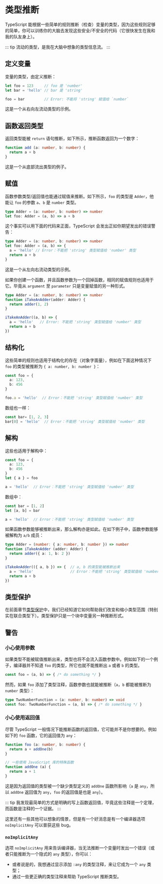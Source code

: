 # 类型推断

TypeScript 能根据一些简单的规则推断（检查）变量的类型，因为这些规则足够的简单，你可以训练你的大脑去发现这些安全/不安全的代码（它很快发生在我和我的队友身上）。

::: tip
流动的类型，是我在大脑中想象的类型信息流。
:::

## 定义变量

变量的类型，由定义推断：

```ts
let foo = 123     // foo 是 'number'
let bar = 'hello' // bar 是 'string'

foo = bar         // Error: 不能将 'string' 赋值给 `number`
```

这是一个从右向左流动类型的示例。

## 函数返回类型

返回类型能被 `return` 语句推断，如下所示，推断函数返回为一个数字：

```ts
function add (a: number, b: number) {
  return a + b
}
```

这是一个从底部流出类型的例子。

## 赋值

函数参数类型/返回值也能通过赋值来推断。如下所示，`foo` 的类型是 `Adder`，他能让 `foo` 的参数 `a`、`b` 是 `number` 类型。

```ts
type Adder = (a: number, b: number) => number
let foo: Adder = (a, b) => a + b
```

这个事实可以用下面的代码来正面，TypeScript 会发出正如你期望发出的错误警告：

```ts
type Adder = (a: number, b: number) => number
let foo: Adder = (a, b) => {
  a = 'hello' // Error：不能把 'string' 类型赋值给 'number' 类型
  return a + b
}
```

这是一个从左向右流动类型的示例。

如果你创建一个函数，并且函数参数为一个回掉函数，相同的赋值规则也适用于它。毕竟从 `argument` 至 `parameter` 只是变量赋值的另一种形式。

```ts
type Adder = (a: number, b: number) => number
function iTakeAnAdder(adder: Adder) {
  return adder(1, 2)
}

iTakeAnAdder((a, b) => {
  a = 'hello'   // Error: 不能把 'string' 类型赋值给 'number' 类型
  return a + b
})
```

## 结构化

这些简单的规则也适用于结构化的存在（对象字面量），例如在下面这种情况下 `foo` 的类型被推断为 `{ a: number, b: number }`：

```ts
const foo = {
  a: 123,
  b: 456
}

foo.a = 'hello'  // Error：不能把 'string' 类型赋值给 'number' 类型
```

数组也一样：

```ts
const bar= [1, 2, 3]
bar[0] = 'hello'  // Error：不能把 'string' 类型赋值给 'number' 类型
```

## 解构

这些也适用于解构中：

```ts
const foo = {
  a: 123,
  b: 456
}
let { a } = foo

a = 'hello'  // Error：不能把 'string' 类型赋值给 'number' 类型
```

数组中：

```ts
const bar = [1, 2]
let [a, b] = bar

a = 'hello'  // Error：不能把 'string' 类型赋值给 'number' 类型
```

如果函数参数能够被推断出来，那么解构亦是如此。在如下例子中，函数参数能够被解构为 `a/b` 成员：

```ts
type Adder = (number: { a: number, b: number }) => number
function iTakeAnAdder (adder: Adder) {
  return adder({ a: 1, b: 2 })
}

iTakeAnAdder(({ a, b }) => {  // a, b 的类型能被推断出来
  a = 'hello'                 // Error：不能把 'string' 类型赋值给 'number' 类型
  return a + b
})
```

## 类型保护

在前面章节[类型保护](./typeGuard.md)中，我们已经知道它如何帮助我们改变和缩小类型范围（特别实在联合类型下）。类型保护只是一个块中变量另一种推断形式。

## 警告

### 小心使用参数

如果类型不能被赋值推断出来，类型也将不会流入函数参数中。例如如下的一个例子，编译器并不知道 `foo` 的类型，所它也就不能推断出 `a` 或者 `b` 的类型。

```ts
const foo = (a, b) => { /* do something */ }
```

然而，如果 `foo` 添加了类型注释，函数参数也就能被推断（`a`，`b` 都能被推断为 `number` 类型）：

```ts
type TwoNumberFunction = (a: number, b: number) => void
const foo: TwoNumberFunction = (a, b) => { /* do something */ }
```

### 小心使用返回值

尽管 TypeScript 一般情况下能推断函数的返回值，它可能并不是你想要的。例如如下的 `foo` 函数，它的返回值为 `any`：

```ts
function foo (a: number, b: number) {
  return a + addOne(b)
}

// 一些使用 JavaScript 库的特殊函数
function addOne (a) {
  return a + 1
}
```

这是因为返回值的类型被一个缺少类型定义的 `addOne` 函数所影响（`a` 是 `any`，所以 `addOne` 返回值为 `any`，`foo` 的返回值是也是 `any`）。

::: tip
我发现最简单的方式是明确的写上函数返回值，毕竟这些注释是一个定理，而函数是注释的一个证据。
:::

这里还有一些其他可以想象的情景，但是有一个好消息是有一个编译器选项 `noImplicitAny` 可以普获这些 bug。

### `noImplicitAny`

选项 `noImplicitAny` 用来告诉编译器，当无法推断一个变量时发出一个错误（或者只能推断为一个隐式的 `any` 类型），你可以：

- 或者说是的，我想通过显示添加 `:any` 的类型注释，来让它成为一个 `any` 类型；
- 通过一些更正确的类型注释来帮助 TypeScript 推断类型。
